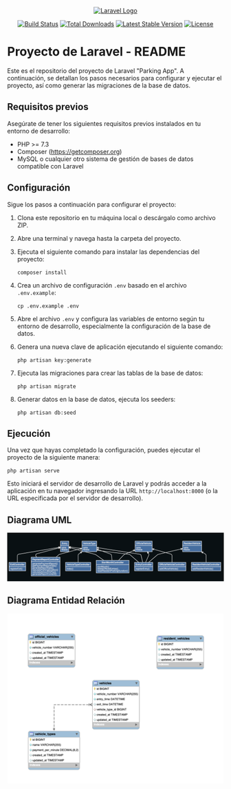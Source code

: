 <p align="center"><a href="https://laravel.com" target="_blank"><img src="https://raw.githubusercontent.com/laravel/art/master/logo-lockup/5%20SVG/2%20CMYK/1%20Full%20Color/laravel-logolockup-cmyk-red.svg" width="400" alt="Laravel Logo"></a></p>

<p align="center">
<a href="https://github.com/laravel/framework/actions"><img src="https://github.com/laravel/framework/workflows/tests/badge.svg" alt="Build Status"></a>
<a href="https://packagist.org/packages/laravel/framework"><img src="https://img.shields.io/packagist/dt/laravel/framework" alt="Total Downloads"></a>
<a href="https://packagist.org/packages/laravel/framework"><img src="https://img.shields.io/packagist/v/laravel/framework" alt="Latest Stable Version"></a>
<a href="https://packagist.org/packages/laravel/framework"><img src="https://img.shields.io/packagist/l/laravel/framework" alt="License"></a>
</p>


# Proyecto de Laravel - README

Este es el repositorio del proyecto de Laravel "Parking App". A continuación, se detallan los pasos necesarios para configurar y ejecutar el proyecto, así como generar las migraciones de la base de datos.

## Requisitos previos

Asegúrate de tener los siguientes requisitos previos instalados en tu entorno de desarrollo:

- PHP >= 7.3
- Composer (https://getcomposer.org)
- MySQL o cualquier otro sistema de gestión de bases de datos compatible con Laravel

## Configuración

Sigue los pasos a continuación para configurar el proyecto:

1. Clona este repositorio en tu máquina local o descárgalo como archivo ZIP.

2. Abre una terminal y navega hasta la carpeta del proyecto.

3. Ejecuta el siguiente comando para instalar las dependencias del proyecto:

   ```
   composer install
   ```

4. Crea un archivo de configuración `.env` basado en el archivo `.env.example`:

   ```
   cp .env.example .env
   ```

5. Abre el archivo `.env` y configura las variables de entorno según tu entorno de desarrollo, especialmente la configuración de la base de datos.

6. Genera una nueva clave de aplicación ejecutando el siguiente comando:

   ```
   php artisan key:generate
   ```

7. Ejecuta las migraciones para crear las tablas de la base de datos:

   ```
   php artisan migrate
   ```

8. Generar datos en la base de datos, ejecuta los seeders:

   ```
   php artisan db:seed
   ```

## Ejecución

Una vez que hayas completado la configuración, puedes ejecutar el proyecto de la siguiente manera:

```
php artisan serve
```

Esto iniciará el servidor de desarrollo de Laravel y podrás acceder a la aplicación en tu navegador ingresando la URL `http://localhost:8000` (o la URL especificada por el servidor de desarrollo).


## Diagrama UML

![Captura de pantalla 1](screenshots/UML.png)


## Diagrama Entidad Relación 

![Captura de pantalla 2](screenshots/ER.png)
